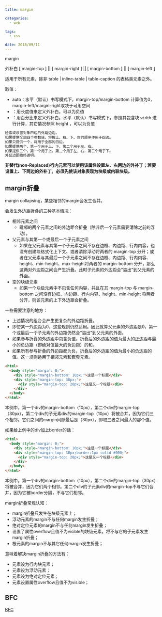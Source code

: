 ```yaml
---
title: margin

categories:
  - web

tags:
  - css

date: 2018/09/11
---
```


margin

<!-- more -->

外补白 [ margin-top ] || [ margin-right ] || [ margin-bottom ] || [ margin-left ]

适用于所有元素，除非 table | inline-table | table-caption 的表格类元素之外。

取值：
  * auto：水平（默认）书写模式下，margin-top/margin-bottom 计算值为0，margin-left/margin-right取决于可用空间
  * <length>：用长度值来定义外补白。可以为负值
  * <percentage>：用百分比来定义外补白。水平（默认）书写模式下，参照其包含块 `width` 进行计算，其它情况参照 height ，可以为负值

``` bash
检索或设置对象四边的外延边距。
如果提供全部四个参数值，将按上、右、下、左的顺序作用于四边。
如果只提供一个，将用于全部的四边。
如果提供两个，第一个用于上、下，第二个用于左、右。
如果提供三个，第一个用于上，第二个用于左、右，第三个用于下。
外延边距始终透明。
```

**非替代(non-Replaced)行内元素可以使用该属性设置左、右两边的外补丁；若要设置上、下两边的外补丁，必须先使该对象表现为块级或内联块级。**

## margin折叠

margin collapsing，某些相邻的margin会发生合并。

会发生外边距折叠的三种基本情况：
  * 相邻元素之间
    - 毗邻的两个元素之间的外边距会折叠（除非后一个元素需要清除之前的浮动）。
  * 父元素与其第一个或最后一个子元素之间
    - 如果在父元素与其第一个子元素之间不存在边框、内边距、行内内容，也没有创建块格式化上下文、或者清除浮动将两者的 margin-top 分开；或者在父元素与其最后一个子元素之间不存在边框、内边距、行内内容、height、min-height、max-height将两者的 margin-bottom 分开，那么这两对外边距之间会产生折叠。此时子元素的外边距会“溢出”到父元素的外面。
  * 空的块级元素
    - 如果一个块级元素中不包含任何内容，并且在其 margin-top 与 margin-bottom 之间没有边框、内边距、行内内容、height、min-height 将两者分开，则该元素的上下外边距会折叠。

一些需要注意的地方：
  * 上述情况的组合会产生更复杂的外边距折叠。
  * 即使某一外边距为0，这些规则仍然适用。因此就算父元素的外边距是0，第一个或最后一个子元素的外边距仍然会“溢出”到父元素的外面。
  * 如果参与折叠的外边距中包含负值，折叠后的外边距的值为最大的正边距与最小的负边距（即绝对值最大的负边距）的和。
  * 如果所有参与折叠的外边距都为负，折叠后的外边距的值为最小的负边距的值。这一规则适用于相邻元素和嵌套元素。

``` html
<html>
  <body style="margin: 0;">
    <div style="margin-bottom: 10px;">这是一个标题</div>
    <div style="margin-top: 30px;">
  	  <div style="margin-top: 20px;">这是又一个标题</div>
    </div>
  </body>
</html>
```

本例中，第一个div的margin-bottom（10px），第二个div的margin-top（30px），第二个div的子元素div的margin-top（10px）将被合并，因为它们三个相邻。它们之间的margin间隙最后是（30px），即取三者之间最大的那个值。

如果给上例中的div加上border的话：

``` html
<html>
  <body style="margin: 0;">
    <div style="margin-bottom: 10px;">这是一个标题</div>
    <div style="margin-top: 30px;border:1px solid #000;">
  	  <div style="margin-top: 20px;">这是又一个标题</div>
    </div>
  </body>
</html>
```

本例中，第一个div的margin-bottom（10px），第二个div的margin-top（30px）将被合并，因为它们两个相邻。第二个div的子元素div的margin-top不与它们合并，因为它被border分隔，不与它们相邻。

margin折叠常规认知：
  * margin折叠只发生在块级元素上；
  * 浮动元素的margin不与任何margin发生折叠；
  * 绝对定位元素的margin不与任何margin发生折叠；
  * 设置了属性overflow且值不为visible的块级元素，将不与它的子元素发生margin折叠；
  * 根元素的margin不与其它任何margin发生折叠；

意味着解决margin折叠的方法有：
  * 元素设为行内块元素；
  * 元素设为浮动元素；
  * 元素设为绝对定位元素；
  * 元素设置属性overflow且值不为visible；

## BFC

[BFC](/zh/2018/12/28/css[BFC]/)
